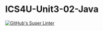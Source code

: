 # ICS4U-Unit3-02-Java
[![GitHub's Super Linter](https://github.com/cameron-teed/ICS4U-Unit3-02-Java/workflows/GitHub's%20Super%20Linter/badge.svg)](https://github.com/cameron-teed/ICS4U-Unit3-02-Java/actions)
